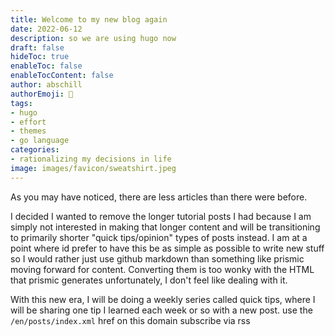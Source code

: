 ```yaml
---
title: Welcome to my new blog again
date: 2022-06-12
description: so we are using hugo now
draft: false
hideToc: true
enableToc: false
enableTocContent: false
author: abschill
authorEmoji: 🤖
tags:
- hugo
- effort
- themes
- go language
categories:
- rationalizing my decisions in life
image: images/favicon/sweatshirt.jpeg
---
```


As you may have noticed, there are less articles than there were before.

I decided I wanted to remove the longer tutorial posts I had because I am simply not interested in making that longer content and will be transitioning to primarily shorter "quick tips/opinion" types of posts instead. I am at a point where id prefer to have this be as simple as possible to write new stuff so I would rather just use github markdown than something like prismic moving forward for content. Converting them is too wonky with the HTML that prismic generates unfortunately, I don't feel like dealing with it.

With this new era, I will be doing a weekly series called quick tips, where I will be sharing one tip I learned each week or so with a new post. use the `/en/posts/index.xml` href on this domain subscribe via rss
